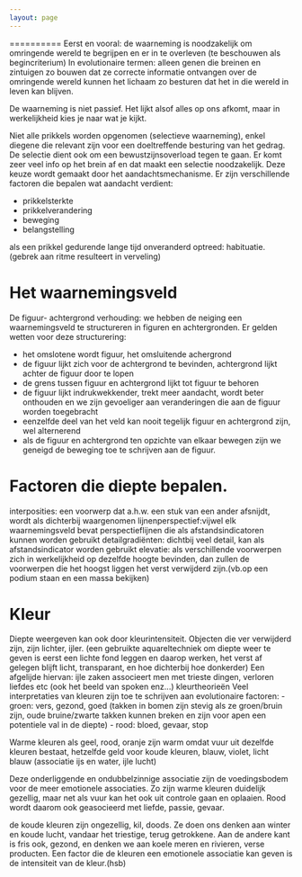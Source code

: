 ```yaml
---
layout: page
---
```

<p>==========
Eerst en vooral: de waarneming is noodzakelijk om omringende wereld te begrijpen en er in te overleven (te beschouwen als begincriterium)
In evolutionaire termen: alleen genen die breinen en zintuigen zo bouwen dat ze correcte informatie ontvangen over de omringende wereld kunnen het lichaam zo besturen dat het in die wereld in leven kan blijven.</p>

<p>De waarneming is niet passief. Het lijkt alsof alles op ons afkomt, maar in werkelijkheid kies je naar wat je kijkt.</p>

<p>Niet alle prikkels worden opgenomen (selectieve waarneming), enkel diegene die relevant zijn voor een doeltreffende besturing van het gedrag.
De selectie dient ook om een bewustzijnsoverload tegen te gaan. Er komt zeer veel info op het brein af en dat maakt een selectie noodzakelijk.
Deze keuze wordt gemaakt door het aandachtsmechanisme. Er zijn verschillende factoren die bepalen wat aandacht verdient:</p>

<ul>
<li>prikkelsterkte</li>
<li>prikkelverandering</li>
<li>beweging</li>
<li>belangstelling</li>
</ul>

<p>als een prikkel gedurende lange tijd onveranderd optreed: habituatie. (gebrek aan ritme resulteert in verveling)</p>

<h1>Het waarnemingsveld</h1>

<p>De figuur- achtergrond verhouding:
we hebben de neiging een waarnemingsveld te structureren in figuren en achtergronden.
Er gelden wetten voor deze structurering:</p>

<ul>
<li>het omslotene wordt figuur, het omsluitende achergrond</li>
<li>de figuur lijkt zich voor de achtergrond te bevinden, achtergrond lijkt achter   de figuur door te lopen</li>
<li>de grens tussen figuur en achtergrond lijkt tot figuur te behoren</li>
<li>de figuur lijkt indrukwekkender, trekt meer aandacht, wordt beter onthouden en we zijn gevoeliger aan veranderingen die aan de figuur worden toegebracht</li>
<li>eenzelfde deel van het veld kan nooit tegelijk figuur en achtergrond zijn, wel alternerend</li>
<li>als de figuur en achtergrond ten opzichte van elkaar bewegen zijn we geneigd de beweging toe te schrijven aan de figuur.</li>
</ul>

<h1>Factoren die diepte bepalen.</h1>

<p>interposities: een voorwerp dat a.h.w. een stuk van een ander afsnijdt, wordt als dichterbij waargenomen
lijnenperspectief:vijwel elk waarnemingsveld bevat perspectieflijnen die als afstandsindicatoren kunnen worden gebruikt
detailgradiënten: dichtbij veel detail, kan als afstandsindicator worden gebruikt
elevatie: als verschillende voorwerpen zich in werkelijkheid op dezelfde hoogte bevinden, dan zullen de voorwerpen die het hoogst liggen het verst verwijderd zijn.(vb.op een podium staan en een massa bekijken)</p>

<h1>Kleur</h1>

<p>Diepte weergeven kan ook door kleurintensiteit. Objecten die ver verwijderd zijn, zijn lichter, ijler. (een gebruikte aquareltechniek om diepte weer te geven is eerst een lichte fond leggen en daarop werken, het verst af gelegen blijft licht, transparant, en hoe dichterbij hoe donkerder) Een afgelijde hiervan: ijle zaken associeert men met trieste dingen, verloren liefdes etc (ook het beeld van spoken enz...) 
kleurtheorieën
Veel interpretaties van kleuren zijn toe te schrijven aan evolutionaire factoren:   - groen: vers, gezond, goed (takken in bomen zijn stevig als ze groen/bruin zijn, oude bruine/zwarte takken kunnen breken en zijn voor apen een potentiele val in de diepte)                - rood: bloed, gevaar, stop</p>

<p>Warme kleuren als geel, rood, oranje zijn warm omdat vuur uit dezelfde kleuren bestaat, 
hetzelfde geld voor koude kleuren, blauw, violet, licht blauw (associatie ijs en water, ijle lucht)</p>

<p>Deze onderliggende en ondubbelzinnige associatie zijn de voedingsbodem voor de meer emotionele associaties.
Zo zijn warme kleuren duidelijk gezellig, maar net als vuur kan het ook uit controle gaan en oplaaien. Rood wordt daarom ook geasocieerd met liefde, passie, gevaar.</p>

<p>de koude kleuren zijn ongezellig, kil, doods. Ze doen ons denken aan winter en koude lucht, vandaar het triestige, terug getrokkene. Aan de andere kant is fris ook,
 gezond, en denken we aan koele meren en rivieren, verse producten. 
Een factor die de kleuren een emotionele associatie kan geven is de intensiteit van de kleur.(hsb)</p>
